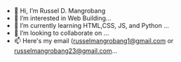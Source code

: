 - 👋 Hi, I’m Russel D. Mangrobang
- 👀 I’m interested in Web Building...
- 🌱 I’m currently learning HTML,CSS, JS, and Python ...
- 💞️ I’m looking to collaborate on ...
- 📫 Here's my email (russelmangrobang1@gmail.com or russelmangrobang23@gmail.com...

<!---
Mayonace23/Mayonace23 is a ✨ special ✨ repository because its `README.md` (this file) appears on your GitHub profile.
You can click the Preview link to take a look at your changes.
--->
